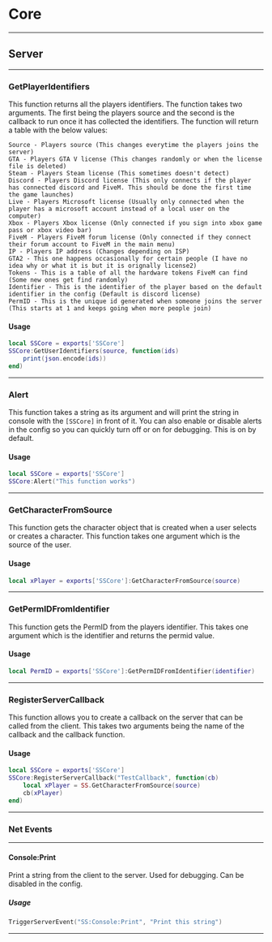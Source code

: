 # Core

---

## Server

---

### GetPlayerIdentifiers

This function returns all the players identifiers. The function takes two arguments. The first being the players source and the second is the callback to run once it has collected the identifiers. The function will return a table with the below values:

```
Source - Players source (This changes everytime the players joins the server)
GTA - Players GTA V license (This changes randomly or when the license file is deleted)
Steam - Players Steam license (This sometimes doesn't detect)
Discord - Players Discord license (This only connects if the player has connected discord and FiveM. This should be done the first time the game launches)
Live - Players Microsoft license (Usually only connected when the player has a microsoft account instead of a local user on the computer)
Xbox - Players Xbox license (Only connected if you sign into xbox game pass or xbox video bar)
FiveM - Players FiveM forum license (Only connected if they connect their forum account to FiveM in the main menu)
IP - Players IP address (Changes depending on ISP)
GTA2 - This one happens occasionally for certain people (I have no idea why or what it is but it is orignally license2)
Tokens - This is a table of all the hardware tokens FiveM can find (Some new ones get find randomly)
Identifier - This is the identifier of the player based on the default identifier in the config (Default is discord license)
PermID - This is the unique id generated when someone joins the server (This starts at 1 and keeps going when more people join)
```

#### Usage

```lua
local SSCore = exports['SSCore']
SSCore:GetUserIdentifiers(source, function(ids)
	print(json.encode(ids))
end)
```

---

### Alert

This function takes a string as its argument and will print the string in console with the `[SSCore]` in front of it. You can also enable or disable alerts in the config so you can quickly turn off or on for debugging. This is on by default.

#### Usage

```lua
local SSCore = exports['SSCore']
SSCore:Alert("This function works")
```

---

### GetCharacterFromSource

This function gets the character object that is created when a user selects or creates a character. This function takes one argument which is the source of the user.

#### Usage

```lua
local xPlayer = exports['SSCore']:GetCharacterFromSource(source)
```

---

### GetPermIDFromIdentifier

This function gets the PermID from the players identifier. This takes one argument which is the identifier and returns the permid value.

#### Usage

```lua
local PermID = exports['SSCore']:GetPermIDFromIdentifier(identifier)
```

---

### RegisterServerCallback

This function allows you to create a callback on the server that can be called from the client. This takes two arguments being the name of the callback and the callback function.

#### Usage

```lua
local SSCore = exports['SSCore']
SSCore:RegisterServerCallback("TestCallback", function(cb)
	local xPlayer = SS.GetCharacterFromSource(source)
	cb(xPlayer)
end)
```

---

### Net Events

---

#### Console:Print

Print a string from the client to the server. Used for debugging. Can be disabled in the config.

##### Usage

```lua
TriggerServerEvent("SS:Console:Print", "Print this string")
```

---
